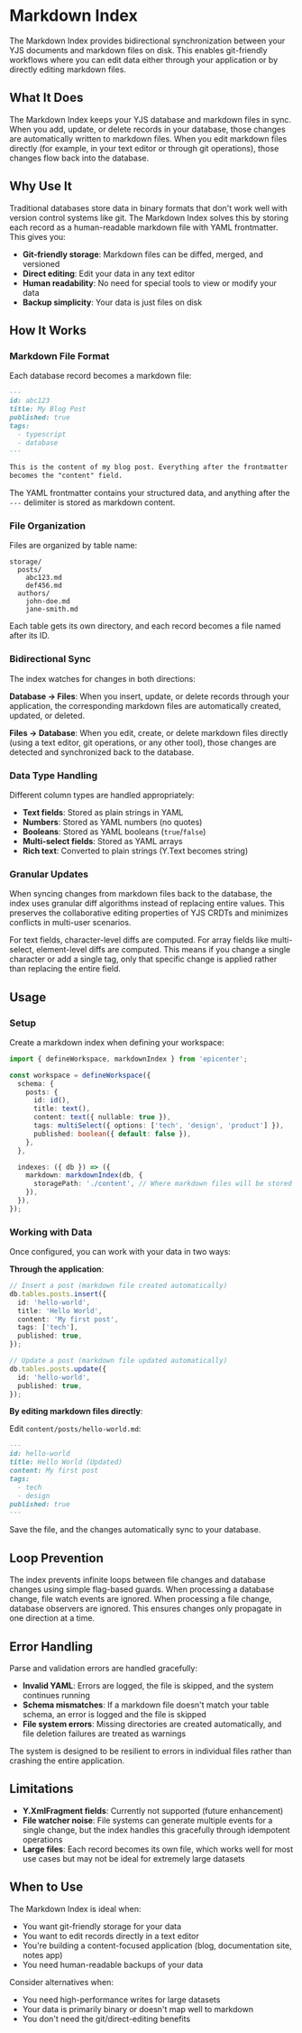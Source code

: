 # Markdown Index

The Markdown Index provides bidirectional synchronization between your YJS documents and markdown files on disk. This enables git-friendly workflows where you can edit data either through your application or by directly editing markdown files.

## What It Does

The Markdown Index keeps your YJS database and markdown files in sync. When you add, update, or delete records in your database, those changes are automatically written to markdown files. When you edit markdown files directly (for example, in your text editor or through git operations), those changes flow back into the database.

## Why Use It

Traditional databases store data in binary formats that don't work well with version control systems like git. The Markdown Index solves this by storing each record as a human-readable markdown file with YAML frontmatter. This gives you:

- **Git-friendly storage**: Markdown files can be diffed, merged, and versioned
- **Direct editing**: Edit your data in any text editor
- **Human readability**: No need for special tools to view or modify your data
- **Backup simplicity**: Your data is just files on disk

## How It Works

### Markdown File Format

Each database record becomes a markdown file:

```markdown
---
id: abc123
title: My Blog Post
published: true
tags:
  - typescript
  - database
---

This is the content of my blog post. Everything after the frontmatter
becomes the "content" field.
```

The YAML frontmatter contains your structured data, and anything after the `---` delimiter is stored as markdown content.

### File Organization

Files are organized by table name:

```
storage/
  posts/
    abc123.md
    def456.md
  authors/
    john-doe.md
    jane-smith.md
```

Each table gets its own directory, and each record becomes a file named after its ID.

### Bidirectional Sync

The index watches for changes in both directions:

**Database → Files**: When you insert, update, or delete records through your application, the corresponding markdown files are automatically created, updated, or deleted.

**Files → Database**: When you edit, create, or delete markdown files directly (using a text editor, git operations, or any other tool), those changes are detected and synchronized back to the database.

### Data Type Handling

Different column types are handled appropriately:

- **Text fields**: Stored as plain strings in YAML
- **Numbers**: Stored as YAML numbers (no quotes)
- **Booleans**: Stored as YAML booleans (`true`/`false`)
- **Multi-select fields**: Stored as YAML arrays
- **Rich text**: Converted to plain strings (Y.Text becomes string)

### Granular Updates

When syncing changes from markdown files back to the database, the index uses granular diff algorithms instead of replacing entire values. This preserves the collaborative editing properties of YJS CRDTs and minimizes conflicts in multi-user scenarios.

For text fields, character-level diffs are computed. For array fields like multi-select, element-level diffs are computed. This means if you change a single character or add a single tag, only that specific change is applied rather than replacing the entire field.

## Usage

### Setup

Create a markdown index when defining your workspace:

```typescript
import { defineWorkspace, markdownIndex } from 'epicenter';

const workspace = defineWorkspace({
  schema: {
    posts: {
      id: id(),
      title: text(),
      content: text({ nullable: true }),
      tags: multiSelect({ options: ['tech', 'design', 'product'] }),
      published: boolean({ default: false }),
    },
  },

  indexes: ({ db }) => ({
    markdown: markdownIndex(db, {
      storagePath: './content', // Where markdown files will be stored
    }),
  }),
});
```

### Working with Data

Once configured, you can work with your data in two ways:

**Through the application**:

```typescript
// Insert a post (markdown file created automatically)
db.tables.posts.insert({
  id: 'hello-world',
  title: 'Hello World',
  content: 'My first post',
  tags: ['tech'],
  published: true,
});

// Update a post (markdown file updated automatically)
db.tables.posts.update({
  id: 'hello-world',
  published: true,
});
```

**By editing markdown files directly**:

Edit `content/posts/hello-world.md`:

```markdown
---
id: hello-world
title: Hello World (Updated)
content: My first post
tags:
  - tech
  - design
published: true
---
```

Save the file, and the changes automatically sync to your database.

## Loop Prevention

The index prevents infinite loops between file changes and database changes using simple flag-based guards. When processing a database change, file watch events are ignored. When processing a file change, database observers are ignored. This ensures changes only propagate in one direction at a time.

## Error Handling

Parse and validation errors are handled gracefully:

- **Invalid YAML**: Errors are logged, the file is skipped, and the system continues running
- **Schema mismatches**: If a markdown file doesn't match your table schema, an error is logged and the file is skipped
- **File system errors**: Missing directories are created automatically, and file deletion failures are treated as warnings

The system is designed to be resilient to errors in individual files rather than crashing the entire application.

## Limitations

- **Y.XmlFragment fields**: Currently not supported (future enhancement)
- **File watcher noise**: File systems can generate multiple events for a single change, but the index handles this gracefully through idempotent operations
- **Large files**: Each record becomes its own file, which works well for most use cases but may not be ideal for extremely large datasets

## When to Use

The Markdown Index is ideal when:

- You want git-friendly storage for your data
- You want to edit records directly in a text editor
- You're building a content-focused application (blog, documentation site, notes app)
- You need human-readable backups of your data

Consider alternatives when:

- You need high-performance writes for large datasets
- Your data is primarily binary or doesn't map well to markdown
- You don't need the git/direct-editing benefits
